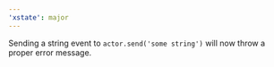 ```yaml
---
'xstate': major
---
```


Sending a string event to `actor.send('some string')` will now throw a proper error message.

